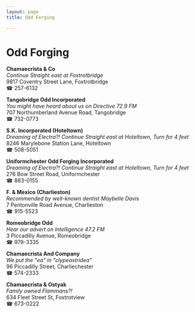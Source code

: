 ```yaml
---
layout: page 
title: Odd Forging

---
```



# Odd Forging


 **Chamaecrista & Co**  
_Continue Straight east at Foxtrotbridge_  
9817 Coventry Street Lane, Foxtrotbridge  
☎ 257-6132

**Tangobridge Odd Incorporated**  
_You might have heard about us on Directive 72.9 FM_  
707 Northumberland Avenue Road, Tangobridge  
☎ 732-0773

**S.K. Incorporated (Hoteltown)**  
_Dreaming of Electra?! 
Continue Straight east at Hoteltown, Turn for 4 feet_  
8246 Marylebone Station Lane, Hoteltown  
☎ 508-5051

**Uniformchester Odd Forging Incorporated**  
_Dreaming of Electra?! 
Continue Straight east at Hoteltown, Turn for 4 feet_  
276 Bow Street Road, Uniformchester  
☎ 883-0155

**F. & Mexico (Charlieston)**  
_Recommended by well-known dentist Maybelle Davis_  
7 Pentonville Road Avenue, Charlieston  
☎ 915-5523

**Romeobridge Odd**  
_Hear our advert on Intelligence 47.2 FM_  
3 Piccadilly Avenue, Romeobridge  
☎ 979-3335

**Chamaecrista And Company**  
_We put the "ea" in "clypeastridea"_  
96 Piccadilly Street, Charliechester  
☎ 574-2333

**Chamaecrista & Ostyak**  
_Family owned Flammans?!_  
634 Fleet Street St, Foxtrotview  
☎ 673-0222

